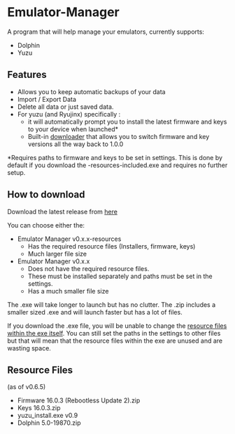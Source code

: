 # Emulator-Manager

A program that will help manage your emulators, currently supports: 

 - Dolphin
 - Yuzu 

## Features

- Allows you to keep automatic backups of your data 
- Import / Export Data
- Delete all data or just saved data. 
- For yuzu (and Ryujinx) specifically :
  - it will automatically prompt you to install the latest firmware and keys to your device when launched*
  - Built-in [downloader](https://github.com/Viren070/SwitchFirmwareKeysInstaller) that allows you to switch firmware and key versions all the way back to 1.0.0

*Requires paths to firmware and keys to be set in settings. This is done by default if you download the -resources-included.exe and requires no further setup.

## How to download 
Download the latest release from [here](https://github.com/Viren070/Emulator-Manager/releases/latest)

You can choose either the:
- Emulator Manager v0.x.x-resources
  - Has the required resource files (Installers, firmware, keys)
  - Much larger file size 
- Emulator Manager v0.x.x
  - Does not have the required resource files.
  - These must be installed separately and paths must be set in the settings. 
  - Has a much smaller file size

 The .exe will take longer to launch but has no clutter. The .zip includes a smaller sized .exe and will launch faster but has a lot of files. 

 If you download the .exe file, you will be unable to change the [resource files within the exe itself](https://github.com/Viren070/Emulator-Manager#resource-files). You can still set the paths in the settings to other files but that will mean that the resource files within the exe are unused and are wasting space. 
 ## Resource Files
  (as of v0.6.5)
- Firmware 16.0.3 (Rebootless Update 2).zip
- Keys 16.0.3.zip
- yuzu_install.exe v0.9
- Dolphin 5.0-19870.zip 
